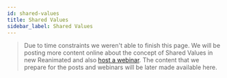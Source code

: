 ```yaml
---
id: shared-values
title: Shared Values
sidebar_label: Shared Values
---
```


> Due to time constraints we weren't able to finish this page.
> We will be posting more content online about the concept of Shared Values in new Reanimated and also [host a webinar](https://swmansion.com/academy).
> The content that we prepare for the posts and webinars will be later made available here.